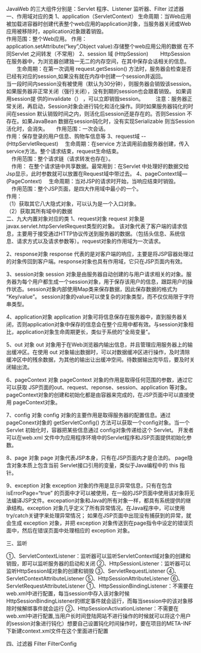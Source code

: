 JavaWeb 的三大组件分别是：Servlet 程序、Listener 监听器、Filter 过滤器
一、作用域对应的类
1、application（ServletContext）
生命周期：当Web应用被加载进容器时创建代表整个web应用的application对象，当服务器关闭或Web应用被移除时，application对象跟着销毁。  
作用范围：整个Web应用。
作用：   
  application.setAttribute(“key”,Object value):存储整个web应用公用的数据
  在不同Servlet 之间转发（不常用） 
2、session 域 (HttpSession)
　　HttpSession 在服务器中，为浏览器创建独一无二的内存空间，在其中保存会话相关的信息。
　　生命周期：在第一次调用 request.getSession() 方法时，服务器会检查是否已经有对应的session,如果没有就在内存中创建一个session并返回。   
当一段时间内session没有被使用（默认为30分钟），则服务器会销毁该session。 如果服务器非正常关闭（强行关闭），没有到期的session也会跟着销毁。 如果调用session提
供的invalidate（） ，可以立即销毁session。
　　注意：服务器正常关闭，再启动，Session对象会进行钝化和活化操作。同时如果服务器钝化的时间在session 默认销毁时间之内，则活化后session还是存在的。否则Session
不存在。如果JavaBean 数据在session钝化时，没有实现Serializable 则当Session活化时，会消失。
　 作用范围：一次会话。  
   作用：保存登录的用户信息、购物车信息等
3、request域  --(HttpServletRequest) 
　生命周期：在service 方法调用前由服务器创建，传入service方法。整个请求结束，request生命结束。  
　作用范围：整个请求链（请求转发也存在）。  
　作用：  在整个请求链中共享数据。最常用到：在Servlet 中处理好的数据交给Jsp显示，此时参数就可以放置在Request域中带过去。
4、pageContext域—(PageContext)
　生命周期：当对JSP的请求时开始，当响应结束时销毁。  
　作用范围：整个JSP页面，是四大作用域中最小的一个。  
  作用：   
  （1）获取其它八大隐式对象，可以认为是一个入口对象。   
  （2）获取其所有域中的数据  
二、九大内置对象对应的类
1、request对象
request 对象是 javax.servlet.httpServletRequest类型的对象。 该对象代表了客户端的请求信息，主要用于接受通过HTTP协议传送到服务器的数据。（包括头信息、系统信息、请求方式以及请求参数等）。request对象的作用域为一次请求。

2、response对象
response 代表的是对客户端的响应，主要是将JSP容器处理过的对象传回到客户端。response对象也具有作用域，它只在JSP页面内有效。

3、session对象
session 对象是由服务器自动创建的与用户请求相关的对象。服务器为每个用户都生成一个session对象，用于保存该用户的信息，跟踪用户的操作状态。session对象内部使用Map类来保存数据，因此保存数据的格式为 “Key/value”。 session对象的value可以使复杂的对象类型，而不仅仅局限于字符串类型。

4、application对象
application 对象可将信息保存在服务器中，直到服务器关闭，否则application对象中保存的信息会在整个应用中都有效。与session对象相比，application对象生命周期更长，类似于系统的“全局变量”。

5、out 对象
out 对象用于在Web浏览器内输出信息，并且管理应用服务器上的输出缓冲区。在使用 out 对象输出数据时，可以对数据缓冲区进行操作，及时清除缓冲区中的残余数据，为其他的输出让出缓冲空间。待数据输出完毕后，要及时关闭输出流。

6、pageContext 对象
pageContext 对象的作用是取得任何范围的参数，通过它可以获取 JSP页面的out、request、reponse、session、application 等对象。pageContext对象的创建和初始化都是由容器来完成的，在JSP页面中可以直接使用 pageContext对象。

7、config 对象
config 对象的主要作用是取得服务器的配置信息。通过 pageConext对象的 getServletConfig() 方法可以获取一个config对象。当一个Servlet 初始化时，容器把某些信息通过 config对象传递给这个 Servlet。 开发者可以在web.xml 文件中为应用程序环境中的Servlet程序和JSP页面提供初始化参数。

8、page 对象
page 对象代表JSP本身，只有在JSP页面内才是合法的。 page隐含对象本质上包含当前 Servlet接口引用的变量，类似于Java编程中的 this 指针。

9、exception 对象
exception 对象的作用是显示异常信息，只有在包含 isErrorPage=“true” 的页面中才可以被使用，在一般的JSP页面中使用该对象将无法编译JSP文件。excepation对象和Java的所有对象一样，都具有系统提供的继承结构。exception 对象几乎定义了所有异常情况。在Java程序中，可以使用try/catch关键字来处理异常情况； 如果在JSP页面中出现没有捕获到的异常，就会生成 exception 对象，并把 exception 对象传送到在page指令中设定的错误页面中，然后在错误页面中处理相应的 exception 对象。



三、监听

①、ServletContextListener：监听器可以监听ServletContext域对象的创建和销毁，即可以监听服务器的启动和关闭
②、HttpSessionListener：监听器可以监听HttpSession域对象的创建和销毁
③、ServletRequestListener
④、ServletContextAttributeListener
⑤、HttpSessionAttributeListener
⑥、ServletRequestAttributeListener
①、HttpSessionBindingListener：不需要在web.xml中进行配置，每当session中存入该对象时候HttpSessionBindingListener的绑定事件就会运行，而每当session中的该对象移除时候解绑事件就会运行
②、HttpSessionActivationListener：不需要在web.xml中进行配置,当用户长时间登陆网站不进行操作的时候就可以将这个用户的session对象进行钝化）想要自己设置钝化时间操作时，要在项目的META-INF下新建context.xml文件在这个里面进行配置


四、过滤器
Filter FilterConfig